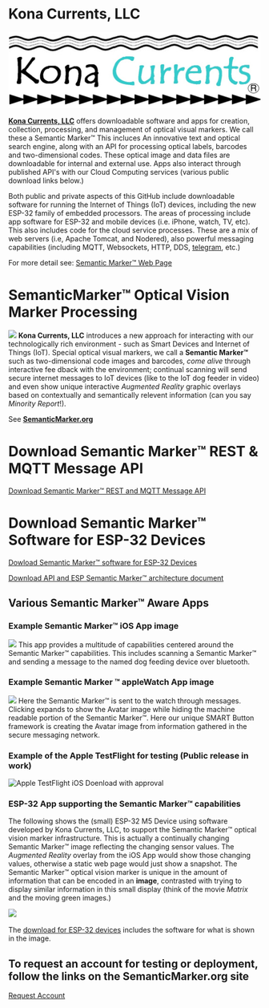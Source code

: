 # Kona Currents, LLC
![KonaCurrents](KonaCurrentsLabel.jpg)


**[Kona Currents, LLC](https://konacurrents.com)**
offers downloadable software and apps for creation, collection, processing, and management of optical visual markers. We call these a Semantic Marker&trade; This incluces An innovative text and optical search engine, along with an API for processing optical labels, barcodes and two-dimensional codes. These optical image and data files are downloadable for internal and external use. Apps also interact through published API's with our Cloud Computing services (various public download links below.)

Both public and private aspects of this GitHub include downloadable software for running the Internet of Things (IoT) devices, including the new ESP-32 family of embedded processors. 
The areas of processing include app software for ESP-32 and mobile devices (i.e. iPhone, watch, TV, etc). This also includes code for the cloud service processes. These are a mix of 
web servers (i.e, Apache Tomcat, and Nodered), also powerful messaging capabilities (including MQTT, Websockets, HTTP, DDS, [telegram](https://telegram.org), etc.)

For more detail see: [Semantic Marker&trade; Web Page](https://SemanticMarker.org)


# SemanticMarker&trade; Optical Vision Marker Processing
<img src="https://SemanticMarker.org/vision/SemanticMarkerQR.png" width="300">
<b>Kona Currents, LLC</b> introduces a new approach for interacting with our technologically rich environment
 - such as Smart Devices and Internet of Things (IoT). Special optical visual markers, we call a <b>Semantic
Marker&trade;</b> such as two-dimensional code images and barcodes, <i>come alive</i> through interactive fee
dback with the environment; continual scanning will send secure internet messages to IoT devices (like to the
 IoT dog feeder in video) and even show unique interactive <i>Augmented Reality</i> graphic overlays based on
 contextually and semantically relevent information (can you say <i>Minority Report</i>!).


See  **[SemanticMarker.org](https://SemanticMarker.org)**

# Download Semantic Marker&trade; REST & MQTT Message API

<a href="https://github.com/konacurrents/SemanticMarkerAPI#readme">Download Semantic Marker&trade; REST and MQTT Message API</a>

# Download Semantic Marker&trade; Software for ESP-32 Devices

<a href="https://github.com/konacurrents/SemanticMarkerESP-32">Dowload Semantic Marker&trade; software for ESP-32 Devices</a>

[Download API and ESP Semantic Marker&trade; architecture document](https://KnowledgeShark.me/docs/ESP_IOT/html/index.html)

## Various Semantic Marker&trade; Aware Apps 
### Example Semantic Marker&trade; iOS App image
<img src="https://SemanticMarker.org/vision/SemanticMarkeriPhoneApp.png" width="300">
This app provides a multitude of capabilities centered around the Semantic Marker&trade; capabilities. This includes
scanning a Semantic Marker&trade; and sending a message to the named dog feeding device over bluetooth.

### Example Semantic Marker &trade; appleWatch App image
<img src="https://SemanticMarker.org/vision/WatchSM.jpg" width="300">
Here the Semantic Marker&trade; is sent to the watch through messages. Clicking expands to show the Avatar image while hiding
the machine readable portion of the Semantic Marker&trade;. Here our unique SMART Button framework is creating the
Avatar image from information gathered in the secure messaging network. 

### Example of the Apple TestFlight for testing (Public release in work)
![Apple TestFlight iOS Doenload with approval](https://semanticmarker.org/vision/TestFlight.png)

### ESP-32 App supporting the Semantic Marker&trade; capabilities

The following shows the (small) ESP-32 M5 Device using software developed by Kona Currents, LLC, to support
the Semantic Marker&trade; optical vision marker infrastructure. This is actually a continually changing Semantic Marker&trade; image
reflecting the changing sensor values. The <i>Augmented Reality</i> overlay from the iOS App would show those changing values,
otherwise a static web page would just show a snapshot. The Semantic Marker&trade; optical vision marker is unique in the amount of information
that can be encoded in an <b>image</b>, contrasted with trying to display similar information in this small display (think of the movie <i>Matrix</i> and the moving green images.)

<img src="https://SemanticMarker.org/vision/M5onMicrowave.jpg" width="300">

The [download for ESP-32 devices](https://github.com/konacurrents/SemanticMarkerESP-32#readme) includes the software for what is shown in the image.


## To request an account for testing or deployment, follow the links on the SemanticMarker.org site
[Request Account](https://SemanticMarker.org)
